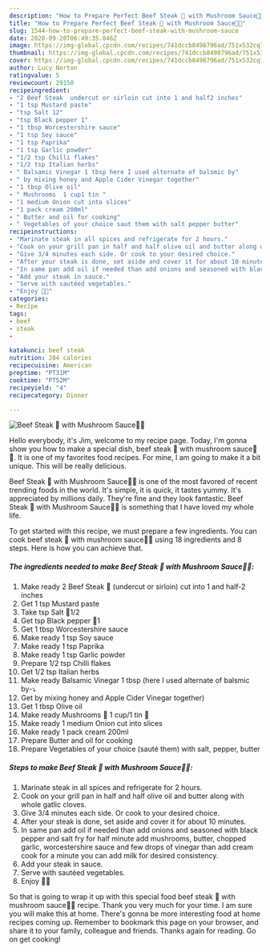 ```yaml
---
description: "How to Prepare Perfect Beef Steak 🥩 with Mushroom Sauce🍄🥣"
title: "How to Prepare Perfect Beef Steak 🥩 with Mushroom Sauce🍄🥣"
slug: 1544-how-to-prepare-perfect-beef-steak-with-mushroom-sauce
date: 2020-09-20T06:49:35.846Z
image: https://img-global.cpcdn.com/recipes/741dccb8498796ad/751x532cq70/beef-steak-🥩-with-mushroom-sauce🍄🥣-recipe-main-photo.jpg
thumbnail: https://img-global.cpcdn.com/recipes/741dccb8498796ad/751x532cq70/beef-steak-🥩-with-mushroom-sauce🍄🥣-recipe-main-photo.jpg
cover: https://img-global.cpcdn.com/recipes/741dccb8498796ad/751x532cq70/beef-steak-🥩-with-mushroom-sauce🍄🥣-recipe-main-photo.jpg
author: Lucy Norton
ratingvalue: 5
reviewcount: 29150
recipeingredient:
- "2 Beef Steak  undercut or sirloin cut into 1 and half2 inches"
- "1 tsp Mustard paste"
- "tsp Salt 12"
- "tsp Black pepper 1"
- "1 tbsp Worcestershire sauce"
- "1 tsp Soy sauce"
- "1 tsp Paprika"
- "1 tsp Garlic powder"
- "1/2 tsp Chilli flakes"
- "1/2 tsp Italian herbs"
- " Balsamic Vinegar 1 tbsp here I used alternate of balsmic by"
- " by mixing honey and Apple Cider Vinegar together"
- "1 tbsp Olive oil"
- " Mushrooms  1 cup1 tin "
- "1 medium Onion cut into slices"
- "1 pack cream 200ml"
- " Butter and oil for cooking"
- " Vegetables of your choice saut them with salt pepper butter"
recipeinstructions:
- "Marinate steak in all spices and refrigerate for 2 hours."
- "Cook on your grill pan in half and half olive oil and butter along with whole gatlic cloves."
- "Give 3/4 minutes each side. Or cook to your desired choice."
- "After your steak is done, set aside and cover it for about 10 minutes."
- "In same pan add oil if needed than add onions and seasoned with black pepper and salt fry for half minute add mushrooms, butter, chopped garlic, worcestershire sauce and few drops of vinegar than add cream cook for a minute you can add milk for desired consistency."
- "Add your steak in sauce."
- "Serve with sautéed vegetables."
- "Enjoy 🍴😋"
categories:
- Recipe
tags:
- beef
- steak
- 

katakunci: beef steak  
nutrition: 284 calories
recipecuisine: American
preptime: "PT31M"
cooktime: "PT52M"
recipeyield: "4"
recipecategory: Dinner

---
```



![Beef Steak 🥩 with Mushroom Sauce🍄🥣](https://img-global.cpcdn.com/recipes/741dccb8498796ad/751x532cq70/beef-steak-🥩-with-mushroom-sauce🍄🥣-recipe-main-photo.jpg)

Hello everybody, it's Jim, welcome to my recipe page. Today, I'm gonna show you how to make a special dish, beef steak 🥩 with mushroom sauce🍄🥣. It is one of my favorites food recipes. For mine, I am going to make it a bit unique. This will be really delicious.



Beef Steak 🥩 with Mushroom Sauce🍄🥣 is one of the most favored of recent trending foods in the world. It's simple, it is quick, it tastes yummy. It's appreciated by millions daily. They're fine and they look fantastic. Beef Steak 🥩 with Mushroom Sauce🍄🥣 is something that I have loved my whole life.


To get started with this recipe, we must prepare a few ingredients. You can cook beef steak 🥩 with mushroom sauce🍄🥣 using 18 ingredients and 8 steps. Here is how you can achieve that.

<!--inarticleads1-->

##### The ingredients needed to make Beef Steak 🥩 with Mushroom Sauce🍄🥣:

1. Make ready 2 Beef Steak 🥩 (undercut or sirloin) cut into 1 and half-2 inches
1. Get 1 tsp Mustard paste
1. Take tsp Salt 🧂1/2
1. Get tsp Black pepper 🧂1
1. Get 1 tbsp Worcestershire sauce
1. Make ready 1 tsp Soy sauce
1. Make ready 1 tsp Paprika
1. Make ready 1 tsp Garlic powder
1. Prepare 1/2 tsp Chilli flakes
1. Get 1/2 tsp Italian herbs
1. Make ready  Balsamic Vinegar 1 tbsp (here I used alternate of balsmic by-⤵️
1. Get  by mixing honey and Apple Cider Vinegar together)
1. Get 1 tbsp Olive oil
1. Make ready  Mushrooms 🍄 1 cup/1 tin 🥫
1. Make ready 1 medium Onion cut into slices
1. Make ready 1 pack cream 200ml
1. Prepare  Butter and oil for cooking
1. Prepare  Vegetables of your choice (sauté them) with salt, pepper, butter




<!--inarticleads2-->

##### Steps to make Beef Steak 🥩 with Mushroom Sauce🍄🥣:

1. Marinate steak in all spices and refrigerate for 2 hours.
1. Cook on your grill pan in half and half olive oil and butter along with whole gatlic cloves.
1. Give 3/4 minutes each side. Or cook to your desired choice.
1. After your steak is done, set aside and cover it for about 10 minutes.
1. In same pan add oil if needed than add onions and seasoned with black pepper and salt fry for half minute add mushrooms, butter, chopped garlic, worcestershire sauce and few drops of vinegar than add cream cook for a minute you can add milk for desired consistency.
1. Add your steak in sauce.
1. Serve with sautéed vegetables.
1. Enjoy 🍴😋




So that is going to wrap it up with this special food beef steak 🥩 with mushroom sauce🍄🥣 recipe. Thank you very much for your time. I am sure you will make this at home. There's gonna be more interesting food at home recipes coming up. Remember to bookmark this page on your browser, and share it to your family, colleague and friends. Thanks again for reading. Go on get cooking!
